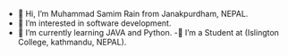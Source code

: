 - 👋 Hi, I’m Muhammad Samim Rain from Janakpurdham, NEPAL.
- 👀 I’m interested in software development.
- 🌱 I’m currently learning JAVA and Python.
-🔭 I’m a Student at (Islington College, kathmandu, NEPAL).

<!---
rainsamim07/rainsamim07 is a ✨ special ✨ repository because its `README.md` (this file) appears on your GitHub profile.
You can click the Preview link to take a look at your changes.
--->
